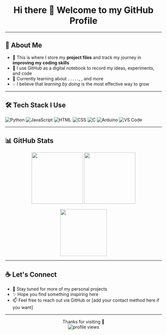 <h1 align="center">Hi there 👋 Welcome to my GitHub Profile</h1>

---

## 🧠 About Me

- 🚀 This is where I store my **project files** and track my journey in **improving my coding skills**
- 🧰 I use GitHub as a digital notebook to record my ideas, experiments, and code
- 🌱 Currently learning about `.....`, , and more
- 💡 I believe that *learning by doing* is the most effective way to grow

---

## 🛠️ Tech Stack I Use

![Python](https://img.shields.io/badge/-Python-3776AB?style=flat&logo=python&logoColor=white)
![JavaScript](https://img.shields.io/badge/-JavaScript-F7DF1E?style=flat&logo=javascript&logoColor=black)
![HTML](https://img.shields.io/badge/-HTML5-E34F26?style=flat&logo=html5&logoColor=white)
![CSS](https://img.shields.io/badge/-CSS3-1572B6?style=flat&logo=css3)
![C](https://img.shields.io/badge/-C-00599C?style=flat&logo=c)
![Arduino](https://img.shields.io/badge/-Arduino-00979D?style=flat&logo=arduino&logoColor=white)
![VS Code](https://img.shields.io/badge/-VS%20Code-007ACC?style=flat&logo=visual-studio-code)

---

## 📊 GitHub Stats

<p align="center">
  <img src="https://github-readme-stats.vercel.app/api?username=noppakorn001&show_icons=true&theme=tokyonight&hide=contribs" height="165" />
  <img src="https://github-readme-streak-stats.herokuapp.com?user=noppakorn001&theme=tokyonight&date_format=M%20j%5B%2C%20Y%5D" height="165" />
</p>

<p align="center">
  <img src="https://github-readme-stats.vercel.app/api/top-langs/?username=noppakorn001&layout=compact&theme=tokyonight" height="150" />
</p>

---

## ☕ Let's Connect

- 🔭 Stay tuned for more of my personal projects
- ✨ Hope you find something inspiring here
- 📫 Feel free to reach out via GitHub or [add your contact method here if you want]

---

<p align="center">
  Thanks for visiting 🙏 <br/>
  <img src="https://komarev.com/ghpvc/?username=noppakorn001&label=Profile%20views&color=0e75b6&style=flat" alt="profile views" />
</p>
